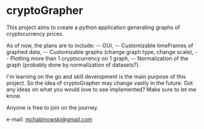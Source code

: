 # cryptoGrapher

This project aims to create a python application generating graphs of cryptocurrency prices. 

As of now, the plans are to include:
-- GUI,
-- Customizable timeFrames of graphed data,
-- Customizable graphs (change graph type, change scale),
-- Plotting more than 1 cryptocurrency on 1 graph,
-- Normalization of the graph (probably done by normalization of datasets?).


I'm learning on the go and skill development is the main purpose of this project. So the idea of cryptoGrapher may change vastly in the future. 
Got any ideas on what you would love to see implemented? Make sure to let me know.

Anyone is free to join on the journey. 


e-mail: mchabinowski@gmail.com
